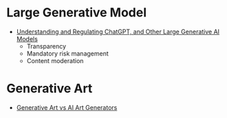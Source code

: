 
# Large Generative Model
- [Understanding and Regulating ChatGPT, and Other Large Generative AI Models](https://verfassungsblog.de/chatgpt/)
  - Transparency
  - Mandatory risk management
  - Content moderation


# Generative Art
- [Generative Art vs AI Art Generators](https://davidmatthew.ie/generative-art-vs-ai-art-generators/)
